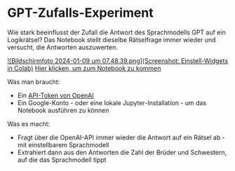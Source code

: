 # GPT-Zufalls-Experiment
Wie stark beeinflusst der Zufall die Antwort des Sprachmodells GPT auf ein Logikrätsel? Das Notebook stellt dieselbe Rätselfrage immer wieder und versucht, die Antworten auszuwerten.

[![Bildschirmfoto 2024-01-09 um 07.48.39.png](Screenshot: Einstell-Widgets in Colab)](./GPT_Antwort_auf_Rätselfrage_testen.ipynb)
[Hier klicken, um zum Notebook zu kommen](./GPT_Antwort_auf_Rätselfrage_testen.ipynb)

Was man braucht: 
- Ein [API-Token von OpenAI](https://platform.openai.com/api-keys)
- Ein Google-Konto - oder eine lokale Jupyter-Installation - um das Notebook ausführen zu können

Was es macht: 
- Fragt über die OpenAI-API immer wieder die Antwort auf ein Rätsel ab - mit einstellbarem Sprachmodell
- Extrahiert dann aus den Antworten die Zahl der Brüder und Schwestern, auf die das Sprachmodell tippt
